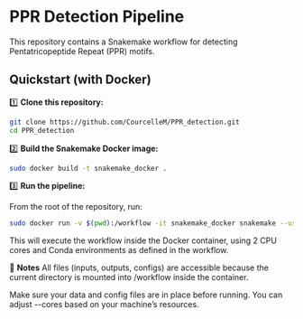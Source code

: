 # PPR Detection Pipeline

This repository contains a Snakemake workflow for detecting Pentatricopeptide Repeat (PPR) motifs.

## Quickstart (with Docker)

1️⃣ **Clone this repository:**

```bash
git clone https://github.com/CourcelleM/PPR_detection.git
cd PPR_detection
````

2️⃣ **Build the Snakemake Docker image:**

```bash
sudo docker build -t snakemake_docker .
```

3️⃣ **Run the pipeline:**

From the root of the repository, run:

```bash
sudo docker run -v $(pwd):/workflow -it snakemake_docker snakemake --use-conda --cores 2
```
This will execute the workflow inside the Docker container, using 2 CPU cores and Conda environments as defined in the workflow.

📝 **Notes**
All files (inputs, outputs, configs) are accessible because the current directory is mounted into /workflow inside the container.

Make sure your data and config files are in place before running.
You can adjust --cores based on your machine’s resources.

